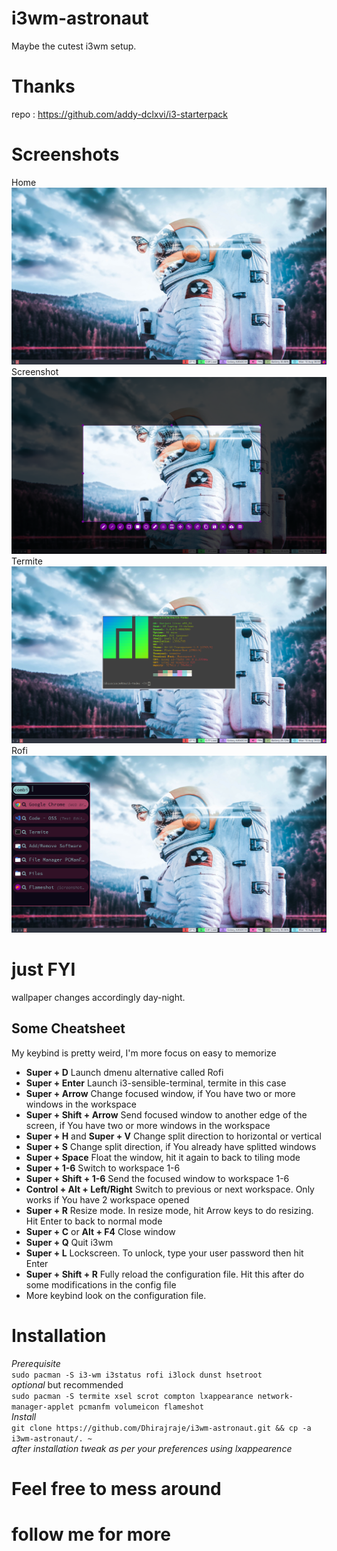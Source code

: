 # i3wm-astronaut
Maybe the cutest i3wm setup.

# Thanks
repo : https://github.com/addy-dclxvi/i3-starterpack <br>

# Screenshots
Home
<img src="https://github.com/Dhirajraje/i3wm-astronaut/blob/master/sreenshots/2020-08-10_08-59.png">
Screenshot
<img src="https://github.com/Dhirajraje/i3wm-astronaut/blob/master/sreenshots/2020-08-10_09-04.png">
Termite
<img src="https://github.com/Dhirajraje/i3wm-astronaut/blob/master/sreenshots/2020-08-10_09-02.png">
Rofi
<img src="https://github.com/Dhirajraje/i3wm-astronaut/blob/master/sreenshots/2020-08-10_09-01.png">
# just FYI
  wallpaper changes accordingly day-night.
  
  
## Some Cheatsheet
My keybind is pretty weird, I'm more focus on easy to memorize <br />
- **Super + D** Launch dmenu alternative called Rofi
- **Super + Enter** Launch i3-sensible-terminal, termite in this case
- **Super + Arrow** Change focused window, if You have two or more windows in the workspace
- **Super + Shift + Arrow** Send focused window to another edge of the screen, if You have two or more windows in the workspace
- **Super + H** and **Super + V** Change split direction to horizontal or vertical
- **Super + S** Change split direction, if You already have splitted windows
- **Super + Space** Float the window, hit it again to back to tiling mode
- **Super + 1-6** Switch to workspace 1-6
- **Super + Shift + 1-6** Send the focused window to workspace 1-6 
- **Control + Alt + Left/Right** Switch to previous or next workspace. Only works if You have 2 workspace opened
- **Super + R** Resize mode. In resize mode, hit Arrow keys to do resizing. Hit Enter to back to normal mode
- **Super + C** or **Alt + F4** Close window
- **Super + Q** Quit i3wm
- **Super + L** Lockscreen. To unlock, type your user password then hit Enter
- **Super + Shift + R** Fully reload the configuration file. Hit this after do some modifications in the config file
- More keybind look on the configuration file.


# Installation
  *Prerequisite*<br>
  `sudo pacman -S i3-wm i3status rofi i3lock dunst hsetroot`<br>
  *optional* but recommended<br>
  `sudo pacman -S termite xsel scrot compton lxappearance network-manager-applet pcmanfm volumeicon flameshot`<br>
  *Install*<br>
  `git clone https://github.com/Dhirajraje/i3wm-astronaut.git && cp -a i3wm-astronaut/. ~`<br>
  *after installation tweak as per your preferences using lxappearence*
  
# Feel free to mess around
# follow me for more 
